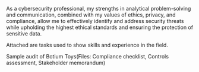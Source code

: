 As a cybersecurity professional, my strengths in analytical problem-solving and communication, combined with my values of ethics, privacy, and compliance, allow me to effectively identify and address security threats while upholding the highest ethical standards and ensuring the protection of sensitive data.

Attached are tasks used to show skills and experience in the field.

Sample audit of Botium Toys(Files: Compliance checklist, Controls assessment, Stakeholder memorandum)
